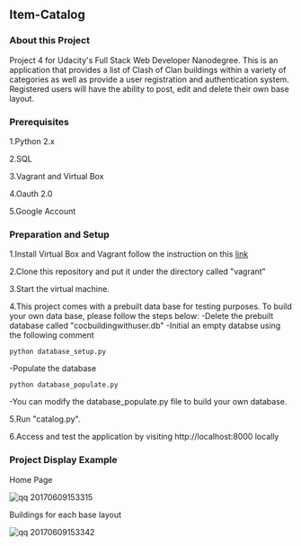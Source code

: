 ## Item-Catalog
### About this Project

Project 4 for Udacity's Full Stack Web Developer Nanodegree. This is an application that provides a list of Clash of Clan buildings within a variety of categories as well as provide a user registration and authentication system. Registered users will have the ability to post, edit and delete their own base layout.

### Prerequisites

1.Python 2.x

2.SQL

3.Vagrant and Virtual Box

4.Oauth 2.0

5.Google Account



### Preparation and Setup

1.Install Virtual Box and Vagrant follow the instruction on this [link](https://www.udacity.com/wiki/ud197/install-vagrant)

2.Clone this repository and put it under the directory called "vagrant"

3.Start the virtual machine.

4.This project comes with a prebuilt data base for testing purposes. To build your own data base, please follow the steps below:
  -Delete the prebuilt database called "cocbuildingwithuser.db"
  -Initial an empty databse using the following comment
  ```
  python database_setup.py
  ```
  -Populate the database
  ```
  python database_populate.py
  ```
  -You can modify the database_populate.py file to build your own database.
  
5.Run "catalog.py".

6.Access and test the application by visiting http://localhost:8000 locally

### Project Display Example
Home Page

![qq 20170609153315](https://user-images.githubusercontent.com/28365233/26991672-552b148e-4d29-11e7-9e1d-8cee5362d713.png)

Buildings for each base layout

![qq 20170609153342](https://user-images.githubusercontent.com/28365233/26991736-953fa148-4d29-11e7-8c2b-030e4a46b775.png)
